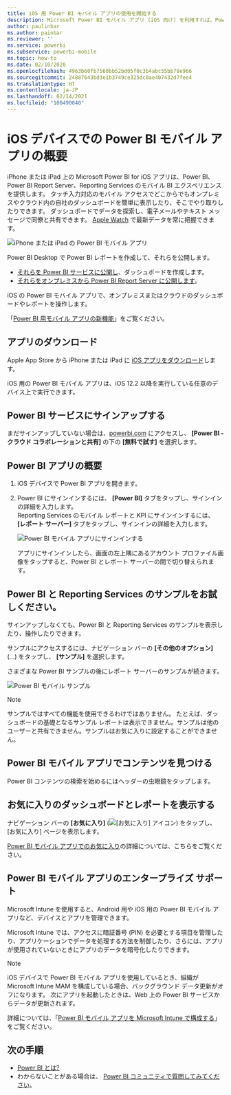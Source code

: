 ```yaml
---
title: iOS 用 Power BI モバイル アプリの使用を開始する
description: Microsoft Power BI モバイル アプリ (iOS 向け) を利用すれば、Power BI を持ち歩き、オンプレミスやクラウドに置いてあるビジネス情報にモバイル アクセスできます。ここではその方法について説明します。
author: paulinbar
ms.author: painbar
ms.reviewer: ''
ms.service: powerbi
ms.subservice: powerbi-mobile
ms.topic: how-to
ms.date: 02/10/2020
ms.openlocfilehash: 4963b60fb7560bb52bd05f0c3b4abc55bb78e966
ms.sourcegitcommit: 24887643bd3e1b3749ce325dc0ae407432d7fee4
ms.translationtype: HT
ms.contentlocale: ja-JP
ms.lasthandoff: 02/14/2021
ms.locfileid: "100490040"
---
```

# <a name="get-started-with-the-power-bi-mobile-app-on-ios-devices"></a>iOS デバイスでの Power BI モバイル アプリの概要
iPhone または iPad 上の Microsoft Power BI for iOS アプリは、Power BI、Power BI Report Server、Reporting Services のモバイル BI エクスペリエンスを提供します。 タッチ入力対応のモバイル アクセスでどこからでもオンプレミスやクラウド内の自社のダッシュボードを簡単に表示したり、そこでやり取りしたりできます。 ダッシュボードでデータを探索し、電子メールやテキスト メッセージで同僚と共有できます。 [Apple Watch](mobile-apple-watch.md) で最新データを常に把握できます。  

![iPhone または iPad の Power BI モバイル アプリ](./media/mobile-iphone-app-get-started/pbi_ipad_iphonedevices.png)

Power BI Desktop で Power BI レポートを作成して、それらを公開します。

* [それらを Power BI サービスに公開し](../../fundamentals/service-get-started.md)、ダッシュボードを作成します。
* [それらをオンプレミスから Power BI Report Server に公開します](../../report-server/quickstart-create-powerbi-report.md)。

iOS の Power BI モバイル アプリで、オンプレミスまたはクラウドのダッシュボードやレポートを操作します。

「[Power BI 用モバイル アプリの新機能](mobile-whats-new-in-the-mobile-apps.md)」をご覧ください。

## <a name="download-the-app"></a>アプリのダウンロード
Apple App Store から iPhone または iPad に [iOS アプリをダウンロード](https://go.microsoft.com/fwlink/?LinkId=522062 "iOS アプリをダウンロード")します。

iOS 用の Power BI モバイル アプリは、iOS 12.2 以降を実行している任意のデバイス上で実行できます。 

## <a name="sign-up-for-the-power-bi-service"></a>Power BI サービスにサインアップする
まだサインアップしていない場合は、[powerbi.com](https://powerbi.microsoft.com/get-started/) にアクセスし、 **[Power BI - クラウド コラボレーションと共有]** の下の **[無料で試す]** を選択します。


## <a name="get-started-with-the-power-bi-app"></a>Power BI アプリの概要
1. iOS デバイスで Power BI アプリを開きます。
2. Power BI にサインインするには、 **[Power BI]** タブをタップし、サインインの詳細を入力します。  
   Reporting Services のモバイル レポートと KPI にサインインするには、 **[レポート サーバー]** タブをタップし、サインインの詳細を入力します。
   
   ![Power BI モバイル アプリにサインインする](./media/mobile-iphone-app-get-started/power-bi-connect-to-login.png)
   
   アプリにサインインしたら、画面の左上隅にあるアカウント プロファイル画像をタップすると、Power BI とレポート サーバーの間で切り替えられます。 

## <a name="try-the-power-bi-and-reporting-services-samples"></a>Power BI と Reporting Services のサンプルをお試しください。
サインアップしなくても、Power BI と Reporting Services のサンプルを表示したり、操作したりできます。

サンプルにアクセスするには、ナビゲーション バーの **[その他のオプション]** (...) をタップし、 **[サンプル]** を選択します。

さまざまな Power BI サンプルの後にレポート サーバーのサンプルが続きます。

   ![Power BI モバイル サンプル](./media/mobile-iphone-app-get-started/power-bi-iphone-powerbi-samples.png)
   
   > [!NOTE]
   > サンプルではすべての機能を使用できるわけではありません。 たとえば、ダッシュボードの基礎となるサンプル レポートは表示できません。サンプルは他のユーザーと共有できません。サンプルはお気に入りに設定することができません。 
   > 
   >

## <a name="find-your-content-in-the-power-bi-mobile-apps"></a>Power BI モバイル アプリでコンテンツを見つける

Power BI コンテンツの検索を始めるにはヘッダーの虫眼鏡をタップします。

## <a name="view-your-favorite-dashboards-and-reports"></a>お気に入りのダッシュボードとレポートを表示する
ナビゲーション バーの **[お気に入り]** (![[お気に入り] アイコン](./media/mobile-iphone-app-get-started/power-bi-mobile-apps-home-favorites-icon.png)) をタップし、[お気に入り] ページを表示します。 

[Power BI モバイル アプリでのお気に入り](mobile-apps-favorites.md)の詳細については、こちらをご覧ください。

## <a name="enterprise-support-for-the-power-bi-mobile-apps"></a>Power BI モバイル アプリのエンタープライズ サポート
Microsoft Intune を使用すると、Android 用や iOS 用の Power BI モバイル アプリなど、デバイスとアプリを管理できます。

Microsoft Intune では、アクセスに暗証番号 (PIN) を必要とする項目を管理したり、アプリケーションでデータを処理する方法を制御したり、さらには、アプリが使用されていないときにアプリのデータを暗号化したりできます。

> [!NOTE]
> iOS デバイスで Power BI モバイル アプリを使用しているとき、組織が Microsoft Intune MAM を構成している場合、バックグラウンド データ更新がオフになります。 次にアプリを起動したときは、Web 上の Power BI サービスからデータが更新されます。
> 

詳細については、「[Power BI モバイル アプリを Microsoft Intune で構成する](../../admin/service-admin-mobile-intune.md)」をご覧ください。 

## <a name="next-steps"></a>次の手順

* [Power BI とは?](../../fundamentals/power-bi-overview.md)
* わからないことがある場合は、 [Power BI コミュニティで質問してみてください](https://community.powerbi.com/)。
